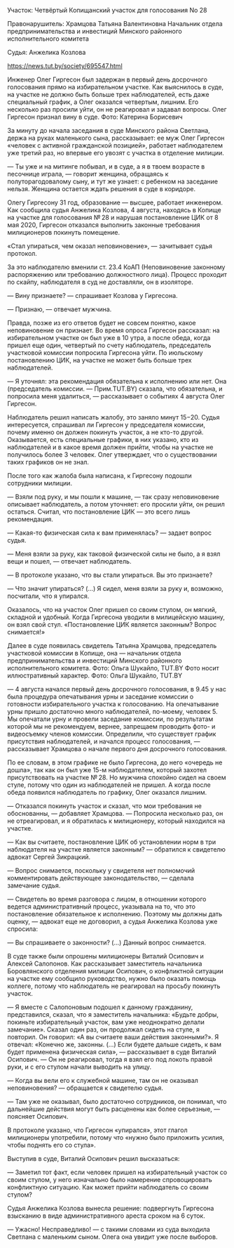 Участок: Четвёртый Копищанский участок для голосования No 28 

Правонарушитель: Храмцова Татьяна Валентиновна
Начальник отдела предпринимательства и инвестиций Минского районного исполнительного комитета

Судья: Анжелика Козлова

https://news.tut.by/society/695547.html

Инженер Олег Гиргесон был задержан в первый день досрочного голосования прямо на избирательном участке. Как выяснилось в суде, на участке не должно быть больше трех наблюдателей, есть даже специальный график, а Олег оказался четвертым, лишним. Его несколько раз просили уйти, он не реагировал и задавал вопросы.
Олег Гиргесон признал вину в суде. Фото: Катерина Борисевич

За минуту до начала заседания в суде Минского района Светлана, держа на руках маленького сына, рассказывает: ее муж Олег Гиргесон «человек с активной гражданской позицией», работает наблюдателем уже третий раз, но впервые его увозят с участка в отделение милиции.

— Ты уже и на митинге побывал, и в суде, а я в твоем возрасте в песочнице играла, — говорит женщина, обращаясь к полуторагодовалому сыну, и тут же узнает: с ребенком на заседание нельзя. Женщина остается ждать решения в суде в коридоре.

Олегу Гиргесону 31 год, образование — высшее, работает инженером. Как сообщила судья Анжелика Козлова, 4 августа, находясь в Копище на участке для голосования № 28 и нарушая постановление ЦИК от 8 мая 2020, Гиргесон отказался выполнить законные требования милиционеров покинуть помещение.

«Стал упираться, чем оказал неповиновение», — зачитывает судья протокол.

За это наблюдателю вменили ст. 23.4 КоАП (Неповиновение законному распоряжению или требованию должностного лица). Процесс проходит по скайпу, наблюдателя в суд не доставляли, он в изоляторе.

— Вину признаете? — спрашивает Козлова у Гиргесона.

— Признаю, — отвечает мужчина.

Правда, позже из его ответов будет не совсем понятно, какое неповиновение он признает. Во время опроса Гиргесон рассказал: на избирательном участке он был уже в 10 утра, а после обеда, когда пришел еще один, четвертый по счету наблюдатель, председатель участковой комиссии попросила Гиргесона уйти. По июльскому постановлению ЦИК, на участке не может быть больше трех наблюдателей.

— Я уточнял: эта рекомендация обязательна к исполнению или нет. Она (председатель комиссии. — Прим.TUT.BY) сказала, что обязательна, и попросила меня удалиться, — рассказывает о событиях 4 августа Олег Гиргесон.

Наблюдатель решил написать жалобу, это заняло минут 15−20. Судья интересуется, спрашивал ли Гиргесон у председателя комиссии, почему именно он должен покинуть участок, а не кто-то другой. Оказывается, есть специальные графики, в них указано, кто из наблюдателей и в какое время должен прийти, чтобы на участке не получилось более 3 человек. Олег утверждает, что о существовании таких графиков он не знал.

После того как жалоба была написана, к Гиргесону подошли сотрудники милиции.

— Взяли под руку, и мы пошли к машине, — так сразу неповиновение описывает наблюдатель, а потом уточняет: его просили уйти, он решил остаться. Считал, что постановление ЦИК — это всего лишь рекомендация.

— Какая-то физическая сила к вам применялась? — задает вопрос судья.

 — Меня взяли за руку, как таковой физической силы не было, а я взял вещи и пошел, — отвечает наблюдатель.

— В протоколе указано, что вы стали упираться. Вы это признаете?

— Что значит упираться? (…) Я сидел, меня взяли за руку и, возможно, посчитали, что я упирался.

Оказалось, что на участок Олег пришел со своим стулом, он мягкий, складной и удобный. Когда Гиргесона уводили в милицейскую машину, он взял свой стул.
«Постановление ЦИК является законным? Вопрос снимается!»

Далее в суде появилась свидетель Татьяна Храмцова, председатель участковой комиссии в Копище, она — начальник отдела предпринимательства и инвестиций Минского районного исполнительного комитета.
Фото: Ольга Шукайло, TUT.BY
Фото носит иллюстративный характер. Фото: Ольга Шукайло, TUT.BY

— 4 августа начался первый день досрочного голосования, в 9.45 у нас была процедура опечатывания урны и заседание комиссии о готовности избирательного участка к голосованию. На опечатывание урны пришло достаточно много наблюдателей, по-моему, человек 5. Мы опечатали урну и провели заседание комиссии, по результатам которой мы не рекомендуем, вернее, запрещаем проводить фото- и видеосъемку членов комиссии. Определили, что существует график присутствия наблюдателей, и начался процесс голосования, — рассказывает Храмцова о начале первого дня досрочного голосования.

По ее словам, в этом графике не было Гиргесона, до него «очередь не дошла», так как он был уже 15-м наблюдателем, который захотел присутствовать на участке № 28. Но мужчина спокойно сидел на своем стуле, потому что один из наблюдателей не пришел. А когда после обеда появился наблюдатель по графику, Олег оказался лишним.

 — Отказался покинуть участок и сказал, что мои требования не обоснованны, — добавляет Храмцова. — Попросила несколько раз, он не отреагировал, и я обратилась к милиционеру, который находился на участке.

 — Как вы считаете, постановление ЦИК об установлении норм в три наблюдателя на участке является законным? — обратился к свидетелю адвокат Сергей Зикрацкий.

 — Вопрос снимается, поскольку у свидетеля нет полномочий комментировать действующее законодательство, — сделала замечание судья.

 — Свидетель во время разговора с лицом, в отношении которого ведется административный процесс, указывала на то, что это постановление обязательное к исполнению. Поэтому мы должны дать оценку, — адвокат еще не договорил, а судья Анжелика Козлова уже спросила:

 — Вы спрашиваете о законности? (…) Данный вопрос снимается.

В суде также были опрошены милиционеры Виталий Осипович и Алексей Салопонов. Как рассказывает заместитель начальника Боровлянского отделения милиции Осипович, о конфликтной ситуации на участке ему сообщило руководство, нужно было оказать помощь коллеге, потому что наблюдатель не реагировал на просьбу покинуть участок.

 — Я вместе с Салопоновым подошел к данному гражданину, представился, сказал, что я заместитель начальника: «Будьте добры, покиньте избирательный участок, вам уже неоднократно делали замечание». Сказал один раз, он продолжал сидеть на стуле, я повторил. Он говорил: «А вы считаете ваши действия законными?». Я отвечал: «Конечно же, законны. (…) Если будете дальше сидеть, к вам будет применена физическая сила», — рассказывает в суде Виталий Осипович. — Он не реагировал, тогда я взял его под локоть правой руки, и с его стулом начали выводить на улицу.

 — Когда вы вели его к служебной машине, там он не оказывал неповиновения? — обращается к свидетелю судья.

 — Там уже не оказывал, было достаточно сотрудников, он понимал, что дальнейшие действия могут быть расценены как более серьезные, — поясняет Осипович.

В протоколе указано, что Гиргесон «упирался», этот глагол милиционеры употребили, потому что «нужно было приложить усилия, чтобы поднять его со стула».

Выступив в суде, Виталий Осипович решил высказаться:

 — Заметил тот факт, если человек пришел на избирательный участок со своим стулом, у него изначально было намерение спровоцировать конфликтную ситуацию. Как может прийти наблюдатель со своим стулом?

Судья Анжелика Козлова вынесла решение: подвергнуть Гиргесона взысканию в виде административного ареста сроком на 6 суток.

 — Ужасно! Несправедливо! — с такими словами из суда выходила Светлана с маленьким сыном. Олега она увидит уже после выборов.

